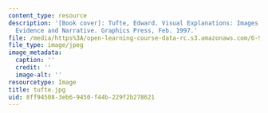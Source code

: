 ```yaml
---
content_type: resource
description: '[Book cover]: Tufte, Edward. Visual Explanations: Images and Quantities,
  Evidence and Narrative. Graphics Press, Feb. 1997.'
file: /media/https%3A/open-learning-course-data-rc.s3.amazonaws.com/6-933j-the-structure-of-engineering-revolutions-fall-2001/8ff945083eb69450f44b229f2b278621_tufte.jpg
file_type: image/jpeg
image_metadata:
  caption: ''
  credit: ''
  image-alt: ''
resourcetype: Image
title: tufte.jpg
uid: 8ff94508-3eb6-9450-f44b-229f2b278621
---
```

